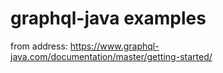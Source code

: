 # graphql-java examples

from address:
https://www.graphql-java.com/documentation/master/getting-started/